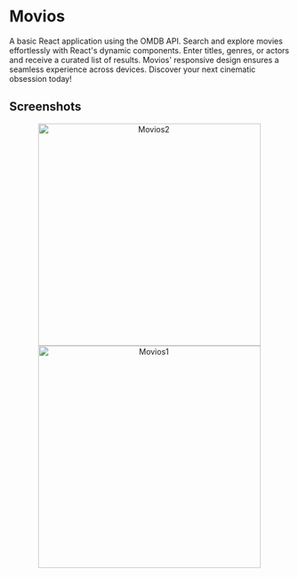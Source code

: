 # Movios

A basic React application using the OMDB API. Search and explore movies effortlessly with React's dynamic components. Enter titles, genres, or actors and receive a curated list of results. Movios' responsive design ensures a seamless experience across devices. Discover your next cinematic obsession today!

## Screenshots
<p align="center">
<img src="https://i.ibb.co/RNnHGFF/Movios2.png" alt="Movios2" width="400" />
<img src="https://i.ibb.co/yPMC0LK/Movios1.png" alt="Movios1" width="400"></a>
</p>
